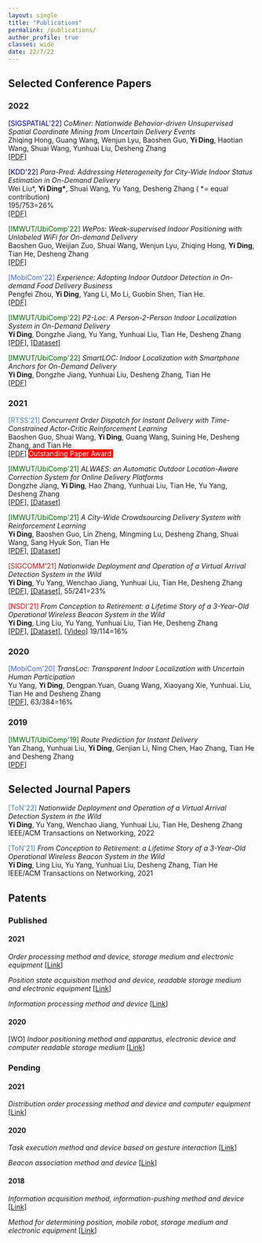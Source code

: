 ```yaml
---
layout: single
title: "Publications"
permalink: /publications/
author_profile: true
classes: wide
date: 22/7/22
---
```


## Selected Conference Papers

### 2022
<span style="color:DarkBlue">[SIGSPATIAL'22]</span> *CoMiner: Nationwide Behavior-driven Unsupervised Spatial Coordinate Mining from Uncertain Delivery Events* <br> Zhiqing Hong, Guang Wang, Wenjun Lyu, Baoshen Guo, **Yi Ding**, Haotian Wang, Shuai Wang, Yunhuai Liu, Desheng Zhang<br>[[PDF]](https://www.dropbox.com/s/qqkg1szfrdzy6in/paper_37.pdf?dl=0)<br>

<span style="color:Navy">[KDD'22]</span> *Para-Pred: Addressing Heterogeneity for City-Wide Indoor Status Estimation in On-Demand Delivery* <br>
Wei Liu*, **Yi Ding\***, Shuai Wang, Yu Yang, Desheng Zhang ( *= equal contribution) <br>
195/753=26%<br>[[PDF]](https://dl.acm.org/doi/pdf/10.1145/3534678.3539167)<br>

<span style="color:DarkGreen">[IMWUT/UbiComp'22]</span> *WePos: Weak-supervised Indoor Positioning with Unlabeled WiFi for On-demand Delivery* <br>Baoshen Guo, Weijian Zuo, Shuai Wang, Wenjun Lyu, Zhiqing Hong, **Yi Ding**, Tian He, Desheng Zhang <br>[[PDF]](https://dl.acm.org/doi/pdf/10.1145/3534574)<br>

<span style="color:RoyalBlue">[MobiCom'22]</span> *Experience: Adopting Indoor Outdoor Detection in On-demand Food Delivery Business* <br>Pengfei Zhou, **Yi Ding**, Yang Li, Mo Li, Guobin Shen, Tian He. <br>[[PDF]](https://wands.sg/publications/full_list/papers/MobiCom_22_1.pdf)

<span style="color:DarkGreen">[IMWUT/UbiComp'22]</span> *P2-Loc: A Person-2-Person Indoor Localization System in On-Demand Delivery* <br>
**Yi Ding**, Dongzhe Jiang, Yu Yang, Yunhuai Liu, Tian He, Desheng Zhang<br>[[PDF]](https://dl.acm.org/doi/pdf/10.1145/3517238), [[Dataset]](https://tianchi.aliyun.com/dataset/dataDetail?dataId=119097)

<span style="color:DarkGreen">[IMWUT/UbiComp'22]</span> *SmartLOC: Indoor Localization with Smartphone Anchors for On-Demand Delivery* <br>
**Yi Ding**, Dongzhe Jiang, Yunhuai Liu, Desheng Zhang, Tian He<br>
[[PDF]](https://dl.acm.org/doi/pdf/10.1145/3494972)

### 2021

<span style="color:SteelBlue">[RTSS'21]</span> *Concurrent Order Dispatch for Instant Delivery with Time-Constrained Actor-Critic Reinforcement Learning* <br>
Baoshen Guo, Shuai Wang, **Yi Ding**, Guang Wang, Suining He, Desheng Zhang, and Tian He <br> [[PDF](https://uconnuclab.github.io/publications/2021/Conference/guo-rtss-2021.pdf)]  <span style="background-color:red;color:White"> Outstanding Paper Award </span>

<span style="color:DarkGreen">[IMWUT/UbiComp'21]</span> *ALWAES: an Automatic Outdoor Location-Aware Correction System for Online Delivery Platforms* <br>
Dongzhe Jiang, **Yi Ding**, Hao Zhang, Yunhuai Liu, Tian He, Yu Yang, Desheng Zhang <br>
[[PDF](https://dl.acm.org/doi/pdf/10.1145/3478081)], [[Dataset]](https://tianchi.aliyun.com/dataset/dataDetail?dataId=107267)

<span style="color:DarkGreen">[IMWUT/UbiComp'21]</span> *A City-Wide Crowdsourcing Delivery System with Reinforcement Learning*  <br>
**Yi Ding**, Baoshen Guo, Lin Zheng, Mingming Lu, Desheng Zhang, Shuai Wang, Sang Hyuk Son, Tian He <br>
[[PDF](https://dl.acm.org/doi/pdf/10.1145/3478117)], [[Dataset]](https://tianchi.aliyun.com/dataset/dataDetail?dataId=106807)

<span style="color:FireBrick">[SIGCOMM'21]</span> *Nationwide Deployment and Operation of a Virtual Arrival Detection System in the Wild* <br>
**Yi Ding**, Yu Yang, Wenchao Jiang, Yunhuai Liu, Tian He, Desheng Zhang <br>
[[PDF](https://dl.acm.org/doi/pdf/10.1145/3452296.3472911)], [[Dataset]](https://tianchi.aliyun.com/dataset/dataDetail?dataId=103969), 55/241=23%

<span style="color:Red">[NSDI'21]</span> *From Conception to Retirement: a Lifetime Story of a 3-Year-Old Operational Wireless Beacon System in the Wild* <br>
**Yi Ding**, Ling Liu, Yu Yang, Yunhuai Liu, Tian He, Desheng Zhang <br>
[[PDF](https://www.usenix.org/system/files/nsdi21spring-ding.pdf)], [[Dataset]](https://tianchi.aliyun.com/dataset/dataDetail?dataId=76359), [[Video](https://www.youtube.com/watch?v=PV9MUVwGw8o)] 19/114=16%

### 2020

<span style="color:RoyalBlue">[MobiCom'20]</span> *TransLoc: Transparent Indoor Localization with Uncertain Human Participation* <br>
Yu Yang,  **Yi Ding**, Dengpan.Yuan, Guang Wang, Xiaoyang Xie, Yunhuai. Liu, Tian He and Desheng Zhang <br>
[[PDF](https://www.yyang.site/assets/pub/transloc.pdf)], 63/384=16%

### 2019 

<span style="color:DarkGreen">[IMWUT/UbiComp'19]</span> *Route Prediction for Instant Delivery*  <br>
Yan Zhang, Yunhuai Liu, **Yi Ding**, Genjian Li, Ning Chen, Hao Zhang, Tian He and Desheng Zhang <br>
[[PDF](https://static.aminer.cn/upload/pdf/804/626/236/5d77773b47c8f76646d17f1f_0.pdf)]

## Selected Journal Papers
<span style="color:SteelBlue">[ToN'22]</span> *Nationwide Deployment and Operation of a Virtual Arrival Detection System in the Wild* <br>
**Yi Ding**, Yu Yang, Wenchao Jiang, Yunhuai Liu, Tian He, Desheng Zhang <br>
IEEE/ACM Transactions on Networking, 2022

<span style="color:SteelBlue">[ToN'21]</span> *From Conception to Retirement: a Lifetime Story of a 3-Year-Old Operational Wireless Beacon System in the Wild* <br>
**Yi Ding**, Ling Liu, Yu Yang, Yunhuai Liu, Desheng Zhang, Tian He <br>
IEEE/ACM Transactions on Networking, 2021

## Patents

### Published

#### 2021

*Order processing method and device, storage medium and electronic equipment* [[Link](https://patents.google.com/patent/CN112365219A/en)]

*Position state acquisition method and device, readable storage medium and electronic equipment* [[Link](https://patents.google.com/patent/CN109639787B/en)]

*Information processing method and device* [[Link](https://patents.google.com/patent/CN109362040A/en)]

#### 2020

[WO] *Indoor positioning method and apparatus, electronic device and computer readable storage medium* [[Link](https://patents.google.com/patent/WO2021008148A1/en)]


### Pending

#### 2021

*Distribution order processing method and device and computer equipment* [[Link](https://patents.google.com/patent/CN112734311A/en)]

#### 2020

*Task execution method and device based on gesture interaction* [[Link](https://patents.google.com/patent/CN112612362A/en)]

*Beacon association method and device* [[Link](https://patents.google.com/patent/CN112533300A/en)]

#### 2018

*Information acquisition method, information-pushing method and device* [[Link](https://patents.google.com/patent/CN109597959A/en)]

*Method for determining position, mobile robot, storage medium and electronic equipment* [[Link](https://patents.google.com/patent/CN109540127A/en)]
